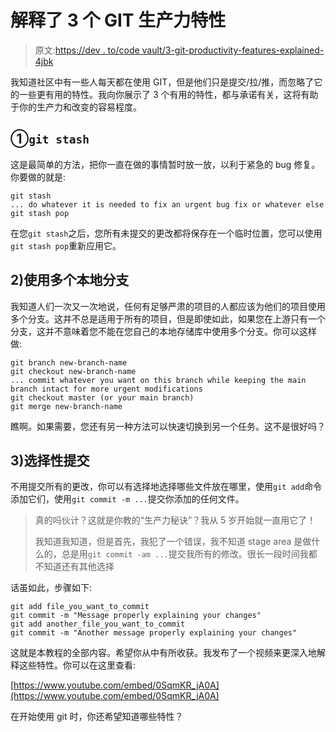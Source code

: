 # 解释了 3 个 GIT 生产力特性

> 原文:[https://dev . to/code vault/3-git-productivity-features-explained-4jbk](https://dev.to/codevault/3-git-productivity-features-explained-4jbk)

我知道社区中有一些人每天都在使用 GIT，但是他们只是提交/拉/推，而忽略了它的一些更有用的特性。我向你展示了 3 个有用的特性，都与承诺有关，这将有助于你的生产力和改变的容易程度。

## ①`git stash`

这是最简单的方法，把你一直在做的事情暂时放一放，以利于紧急的 bug 修复。你要做的就是:

```
git stash
... do whatever it is needed to fix an urgent bug fix or whatever else
git stash pop 
```

在您`git stash`之后，您所有未提交的更改都将保存在一个临时位置，您可以使用`git stash pop`重新应用它。

## [](#2-using-multiple-local-branches)2)使用多个本地分支

我知道人们一次又一次地说，任何有足够严肃的项目的人都应该为他们的项目使用多个分支。这并不总是适用于所有的项目，但是即使如此，如果您在上游只有一个分支，这并不意味着您不能在您自己的本地存储库中使用多个分支。你可以这样做:

```
git branch new-branch-name
git checkout new-branch-name
... commit whatever you want on this branch while keeping the main branch intact for more urgent modifications
git checkout master (or your main branch)
git merge new-branch-name 
```

瞧啊。如果需要，您还有另一种方法可以快速切换到另一个任务。这不是很好吗？

## [](#3-selective-commits)3)选择性提交

不用提交所有的更改，你可以有选择地选择哪些文件放在哪里，使用`git add`命令添加它们，使用`git commit -m ...`提交你添加的任何文件。

> 真的吗伙计？这就是你教的“生产力秘诀”？我从 5 岁开始就一直用它了！
> 
> 我知道我知道，但是首先，我犯了一个错误，我不知道 stage area 是做什么的，总是用`git commit -am ...`提交我所有的修改。很长一段时间我都不知道还有其他选择

话虽如此，步骤如下:

```
git add file_you_want_to_commit
git commit -m "Message properly explaining your changes"
git add another_file_you_want_to_commit
git commit -m "Another message properly explaining your changes" 
```

这就是本教程的全部内容。希望你从中有所收获。我发布了一个视频来更深入地解释这些特性。你可以在这里查看:

[https://www.youtube.com/embed/0SqmKR_jA0A](https://www.youtube.com/embed/0SqmKR_jA0A)

在开始使用 git 时，你还希望知道哪些特性？